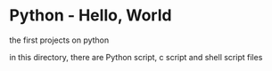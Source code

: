# Python - Hello, World

the first projects on python

in this directory, there are Python script, c script and shell script files
